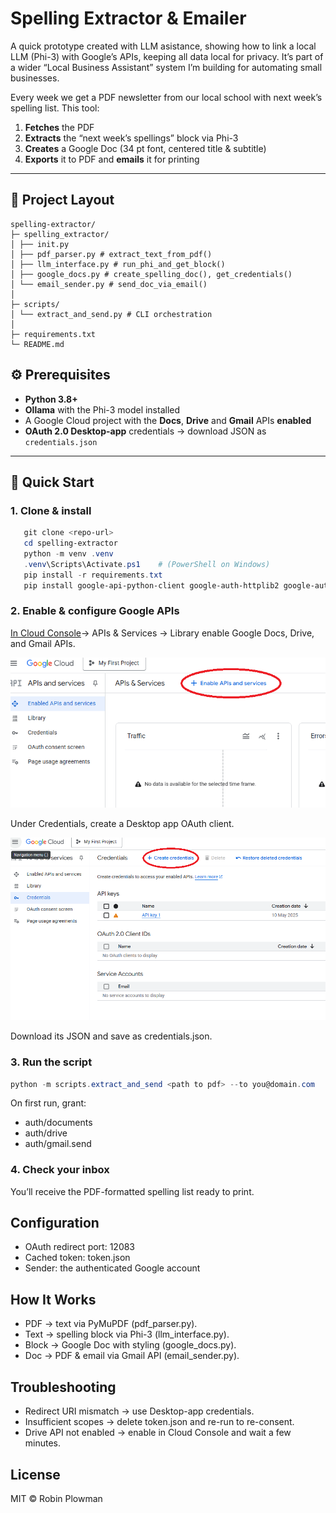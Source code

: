 # Spelling Extractor & Emailer

A quick prototype created with LLM asistance, showing how to link a local LLM (Phi-3) with Google’s APIs, keeping all data local for privacy. It’s part of a wider “Local Business Assistant” system I’m building for automating small businesses.

Every week we get a PDF newsletter from our local school with next week’s spelling list. This tool:

1. **Fetches** the PDF  
2. **Extracts** the “next week’s spellings” block via Phi-3  
3. **Creates** a Google Doc (34 pt font, centered title & subtitle)  
4. **Exports** it to PDF and **emails** it for printing  

---

## 📁 Project Layout
```text
spelling-extractor/
├─ spelling_extractor/
│ ├── init.py
│ ├── pdf_parser.py # extract_text_from_pdf()
│ ├── llm_interface.py # run_phi_and_get_block()
│ ├── google_docs.py # create_spelling_doc(), get_credentials()
│ └── email_sender.py # send_doc_via_email()
│
├─ scripts/
│ └── extract_and_send.py # CLI orchestration
│
├─ requirements.txt
└─ README.md
```

## ⚙️ Prerequisites

- **Python 3.8+**  
- **Ollama** with the Phi-3 model installed  
- A Google Cloud project with the **Docs**, **Drive** and **Gmail** APIs **enabled**  
- **OAuth 2.0 Desktop-app** credentials → download JSON as `credentials.json`

---

## 🚀 Quick Start

### 1. Clone & install
```powershell
   git clone <repo-url>
   cd spelling-extractor
   python -m venv .venv
   .venv\Scripts\Activate.ps1    # (PowerShell on Windows)
   pip install -r requirements.txt
   pip install google-api-python-client google-auth-httplib2 google-auth-oauthlib
```

### 2. Enable & configure Google APIs

[In Cloud Console](console.cloud.google.com)→ APIs & Services → Library
enable Google Docs, Drive, and Gmail APIs.

![enableapis](images/enableapis.png)

Under Credentials, create a Desktop app OAuth client.

![credentials](images/credentials.png)

Download its JSON and save as credentials.json.

### 3. Run the script
```powershell
python -m scripts.extract_and_send <path to pdf> --to you@domain.com
```
On first run, grant:
- auth/documents
- auth/drive
- auth/gmail.send

### 4. **Check your inbox**
You’ll receive the PDF-formatted spelling list ready to print.

## Configuration
- OAuth redirect port: 12083
- Cached token: token.json
- Sender: the authenticated Google account

## How It Works
- PDF → text via PyMuPDF (pdf_parser.py).
- Text → spelling block via Phi-3 (llm_interface.py).
- Block → Google Doc with styling (google_docs.py).
- Doc → PDF & email via Gmail API (email_sender.py).

## Troubleshooting
- Redirect URI mismatch → use Desktop-app credentials.
- Insufficient scopes → delete token.json and re-run to re-consent.
- Drive API not enabled → enable in Cloud Console and wait a few minutes.

## License
MIT © Robin Plowman
